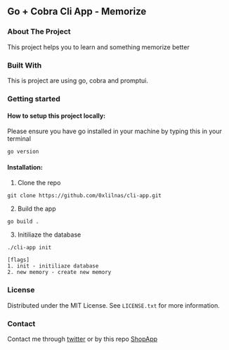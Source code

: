 ## Go + Cobra Cli App - Memorize

### About The Project

This project helps you to learn and something memorize better

### Built With

This is project are using go, cobra and promptui.

### Getting started

#### How to setup this project locally:

Please ensure you have go installed in your machine by typing this in your terminal
```
go version
```
#### Installation:

1. Clone the repo
```
git clone https://github.com/0xlilnas/cli-app.git
```
2. Build the app
```
go build .
```
3. Initiliaze the database
```
./cli-app init
```

```
[flags]
1. init - initiliaze database
2. new memory - create new memory
```
### License

Distributed under the MIT License. See `LICENSE.txt` for more information.

### Contact

Contact me through [twitter](https://twitter.com/0xlilnas) or by this repo [ShopApp](https://github.com/0xlilnas/cli-app.git) 
